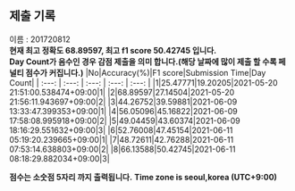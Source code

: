 


  
## 제출 기록  
이름 : 201720812  
**현재 최고 정확도 68.89597, 최고 f1 score 50.42745 입니다.**  
**Day Count가 음수인 경우 감점 제출을 의미 합니다.(해당 날짜에 많이 제출 할 수록 페널티 점수가 커집니다.)**
|No|Accuracy(%)|F1 score|Submission Time|Day Count|
| :---: | :---: | :---: | :---: | :---: |
|1|25.47771|19.20205|2021-05-20 21:51:00.538474+09:00|1|
|2|68.89597|27.14504|2021-05-20 21:56:11.943697+09:00|2|
|3|44.26752|39.59881|2021-06-09 13:33:47.399353+09:00|1|
|4|56.05096|45.16822|2021-06-09 17:58:08.995918+09:00|2|
|5|49.04459|43.60374|2021-06-09 18:16:29.551632+09:00|3|
|6|52.76008|47.45154|2021-06-11 05:19:20.239665+09:00|1|
|7|48.72611|42.76288|2021-06-11 07:53:14.638803+09:00|2|
|8|66.13588|50.42745|2021-06-11 08:18:29.882034+09:00|3|


**점수는 소숫점 5자리 까지 출력됩니다.**
**Time zone is seoul,korea (UTC+9:00)**
